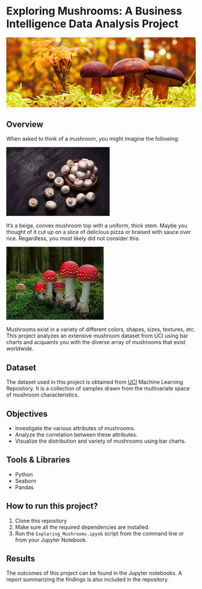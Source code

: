 # Exploring Mushrooms: A Business Intelligence Data Analysis Project

![Cover](./images/cover.jpeg)

## Overview
When asked to think of a mushroom, you might imagine the following:

![Button Mushrooms](./images/button_mushrooms.jpeg)

It’s a beige, convex mushroom top with a uniform, thick stem. Maybe you thought of it cut up on a slice of delicious pizza or braised with sauce over rice. Regardless, you most likely did not consider this:

![Unique Mushrooms](./images/unique_mushrooms.jpeg)

Mushrooms exist in a variety of different colors, shapes, sizes, textures, etc. This project analyzes an extensive mushroom dataset from UCI using bar charts and acquaints you with the diverse array of mushrooms that exist worldwide.

## Dataset
The dataset used in this project is obtained from [UCI](https://archive.ics.uci.edu/dataset/73/mushroom) Machine Learning Repository. It is a collection of samples drawn from the multivariate space of mushroom characteristics.

## Objectives
- Investigate the various attributes of mushrooms.
- Analyze the correlation between these attributes.
- Visualize the distribution and variety of mushrooms using bar charts.

## Tools & Libraries
- Python
- Seaborn
- Pandas

## How to run this project?
1. Clone this repository
2. Make sure all the required dependencies are installed.
3. Run the `Exploring_Mushrooms.ipynb` script from the command line or from your Jupyter Notebook.

## Results
The outcomes of this project can be found in the Jupyter notebooks. A report summarizing the findings is also included in the repository.
